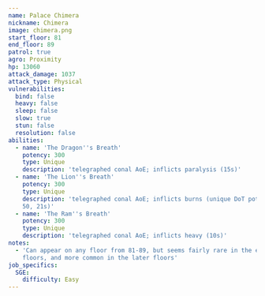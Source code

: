 ```yaml
---
name: Palace Chimera
nickname: Chimera
image: chimera.png
start_floor: 81
end_floor: 89
patrol: true
agro: Proximity
hp: 13060
attack_damage: 1037
attack_type: Physical
vulnerabilities:
  bind: false
  heavy: false
  sleep: false
  slow: true
  stun: false
  resolution: false
abilities:
  - name: 'The Dragon''s Breath'
    potency: 300
    type: Unique
    description: 'telegraphed conal AoE; inflicts paralysis (15s)'
  - name: 'The Lion''s Breath'
    potency: 300
    type: Unique
    description: 'telegraphed conal AoE; inflicts burns (unique DoT potency
    50, 21s)'
  - name: 'The Ram''s Breath'
    potency: 300
    type: Unique
    description: 'telegraphed conal AoE; inflicts heavy (10s)'
notes:
  - 'Can appear on any floor from 81-89, but seems fairly rare in the earlier
    floors, and more common in the later floors'
job_specifics:
  SGE:
    difficulty: Easy
---
```

